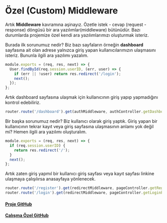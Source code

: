Özel (Custom) Middleware
======

Artık **Middleware** kavramına aşinayız. Özetle istek - cevap (request - response) döngüsü bir ara yazılımlar(middleware) bütünüdür. Bazı durumlarda projemize özel kendi ara 
yazılımlarımızı oluşturmak isteriz.

Burada ilk sorunumuz nedir? Biz bazı sayfaların örneğin **dashboard** sayfasına ait olan adrese yalnızca giriş yapan kullanıcılarımızın ulaşmasını isteriz. Bununla 
ilgili ara yazılımı yazalım.

```javascript
module.exports = (req, res, next) => {
  User.findById(req.session.userID, (err, user) => {
    if (err || !user) return res.redirect('/login');
    next();
  });
};
```

Artık dashboard sayfasına ulaşmak için kullanıcının giriş yapıp yapmadığını kontrol edebiliriz. 

```javascript
router.route('/dashboard').get(authMiddleware, authController.getDashboardPage);
```

Bir başka sorunumuz nedir? Biz kullanıcı olarak giriş yaptık. Giriş yapan bir kullanıcının tekrar kayıt veya giriş sayfasına ulaşmasının anlamı yok değil mi? Hemen
ilgili ara yazılımı oluşturalım.

```javascript
module.exports = (req, res, next) => {
  if (req.session.userID) {
    return res.redirect('/');
  }
  next();
};
```
Artık zaten giriş yapmıl bir kullanıcı giriş sayfası veya kayıt sayfası linkine ulaşmaya çalışılırsa anasayfaya yönlenecek.

```javascript
router.route('/register').get(redirectMiddleware, pageController.getRegisterPage);
router.route('/login').get(redirectMiddleware, pageController.getLoginPage);
```

#### [Proje GitHub](https://github.com/ArinSoftware/SmarteduProject)
#### [Çalışma Özel GitHub](https://github.com/ArinSoftware/SmarteduProject/commit/9da4efa36afeddb3fa641b5bc09f3ce26ab22c7a)
